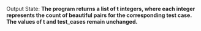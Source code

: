 Output State: **The program returns a list of t integers, where each integer represents the count of beautiful pairs for the corresponding test case. The values of t and test_cases remain unchanged.**